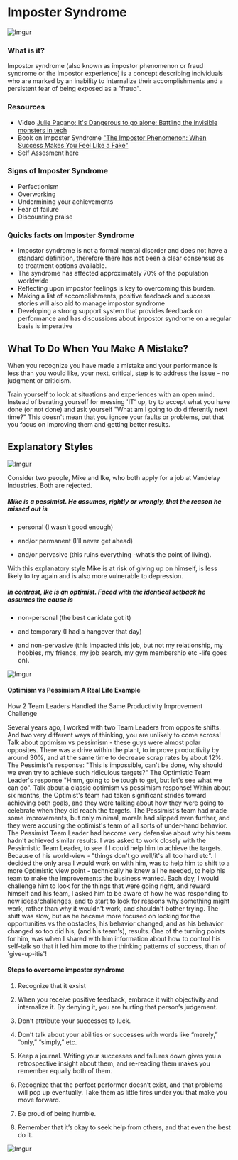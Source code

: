 # Imposter Syndrome

![Imgur](https://i.imgur.com/bhZrC1q.png)
### What is it? 

Impostor syndrome (also known as impostor phenomenon or fraud syndrome or the impostor experience) is a concept describing individuals who are marked by an inability to internalize their accomplishments and a persistent fear of being exposed as a "fraud". 

### Resources
* Video <a href="https://www.youtube.com/watch?v=1i8ylq4j_EY">Julie Pagano: It's Dangerous to go alone: Battling the invisible monsters in tech </a>
* Book on Imposter Syndrome <a href="https://www.amazon.com/Impostor-Phenomenon-When-Success-Makes/dp/0553257307">"The Impostor Phenomenon: When Success Makes You Feel Like a Fake"</a>
* Self Assesment <a href="http://www.lcldnet.org/media/mce_filebrowser/2016/04/20/VKC-Impostor-Syndrome-Self-Assessment-Tool-Final.pdf">here</a>

### Signs of Imposter Syndrome

* Perfectionism
* Overworking
* Undermining your achievements
* Fear of failure
* Discounting praise

### Quicks facts on Imposter Syndrome
* Impostor syndrome is not a formal mental disorder and does not have a standard definition, therefore there has not been a clear consensus as to treatment options available.
* The syndrome has affected approximately 70% of the population worldwide
* Reflecting upon impostor feelings is key to overcoming this burden.
* Making a list of accomplishments, positive feedback and success stories will also aid to manage impostor syndrome
* Developing a strong support system that provides feedback on performance and has discussions about impostor syndrome on a regular basis is imperative

## What To Do When You Make A Mistake?

When you recognize you have made a mistake and your performance is less than you would like, your next, critical, step is to address the issue - no judgment or criticism.

Train yourself to look at situations and experiences with an open mind. Instead of berating yourself for messing 'IT' up, try to accept what you have done (or not done) and ask yourself "What am I going to do differently next time?" This doesn't mean that you ignore your faults or problems, but that you focus on improving them and getting better results.

## Explanatory Styles

![Imgur](https://i.imgur.com/otwfp8P.png)

Consider two people, Mike and Ike, who both apply for a job at Vandelay Industries. Both are rejected.

##### Mike is a pessimist. He assumes, rightly or wrongly, that the reason he missed out is 

* personal (I wasn’t good enough)

* and/or permanent (I’ll never get ahead)

* and/or pervasive (this ruins everything -what’s the point of living).

With this explanatory style Mike is at risk of giving up on himself, is less likely to try again and is also more vulnerable to depression.

##### In contrast, Ike is an optimist. Faced with the identical setback he assumes the cause is 

* non-personal (the best canidate got it)

* and temporary (I had a hangover that day)

* and non-pervasive (this impacted this job, but not my relationship, my hobbies, my friends, my job search, my gym membership etc -life goes on). 

![Imgur](https://i.imgur.com/z1fMuPm.png)

#### Optimism vs Pessimism A Real Life Example
How 2 Team Leaders Handled the Same Productivity Improvement Challenge

Several years ago, I worked with two Team Leaders from opposite shifts. And two very different ways of thinking, you are unlikely to come across! Talk about optimism vs pessimism - these guys were almost polar opposites.
There was a drive within the plant, to improve productivity by around 30%, and at the same time to decrease scrap rates by about 12%.
The Pessimist's response: "This is impossible, can't be done, why should we even try to achieve such ridiculous targets?" The Optimistic Team Leader's response "Hmm, going to be tough to get, but let's see what we can do". Talk about a classic optimism vs pessimism response!
Within about six months, the Optimist's team had taken significant strides toward achieving both goals, and they were talking about how they were going to celebrate when they did reach the targets. The Pessimist's team had made some improvements, but only minimal, morale had slipped even further, and they were accusing the optimist's team of all sorts of under-hand behavior. The Pessimist Team Leader had become very defensive about why his team hadn't achieved similar results.
I was asked to work closely with the Pessimistic Team Leader, to see if I could help him to achieve the targets. Because of his world-view - "things don't go well/it's all too hard etc". I decided the only area I would work on with him, was to help him to shift to a more Optimistic view point - technically he knew all he needed, to help his team to make the improvements the business wanted.
Each day, I would challenge him to look for the things that were going right, and reward himself and his team, I asked him to be aware of how he was responding to new ideas/challenges, and to start to look for reasons why something might work, rather than why it wouldn't work, and shouldn't bother trying.
The shift was slow, but as he became more focused on looking for the opportunities vs the obstacles, his behavior changed, and as his behavior changed so too did his, (and his team's), results.
One of the turning points for him, was when I shared with him information about how to control his self-talk so that it led him more to the thinking patterns of success, than of 'give-up-itis'!

#### Steps to overcome imposter syndrome
1) Recognize that it exsist

2) When you receive positive feedback, embrace it with objectivity and internalize it. By denying it, you are hurting that person’s judgement.

3) Don’t attribute your successes to luck.

4) Don’t talk about your abilities or successes with words like “merely,” “only,” “simply,” etc.

5) Keep a journal. Writing your successes and failures down gives you a retrospective insight about them, and re-reading them makes you remember equally both of them.

6) Recognize that the perfect performer doesn’t exist, and that problems will pop up eventually. Take them as little fires under you that make you move forward.

7) Be proud of being humble.

8) Remember that it’s okay to seek help from others, and that even the best do it.

![Imgur](https://i.imgur.com/l8HRu49.png)
